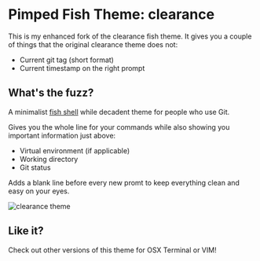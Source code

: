 # Pimped Fish Theme: clearance

This is my enhanced fork of the clearance fish theme. It gives you a couple of
things that the original clearance theme does not:

- Current git tag (short format)
- Current timestamp on the right prompt

## What's the fuzz?

A minimalist [fish shell](http://fishshell.com/) while decadent theme for people who use Git.

Gives you the whole line for your commands while also showing you important information just above:
- Virtual environment (if applicable)
- Working directory
- Git status

Adds a blank line before every new promt to keep everything clean and easy on your eyes.

![clearance theme](https://raw.github.com/cseelus/clearance-fish/master/clearance-fish_preview.png)

## Like it?

Check out other versions of this theme for OSX Terminal or VIM!
